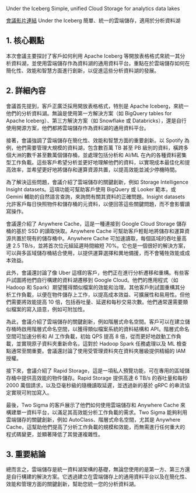 Under the Iceberg Simple, unified Cloud Storage for analytics data lakes

[會議影片連結](https://www.youtube.com/watch?v=ewI3Z8PYV_Y)
Under the Iceberg 簡單、統一的雲端儲存，適用於分析資料湖

## 1. 核心觀點

本次會議主要探討了客戶如何利用 Apache Iceberg 等開放表格格式來統一其分析資料湖，並使用雲端儲存作為資料湖的通用資料平台。重點在於雲端儲存如何在簡化性、效能和智慧方面進行創新，以促進這些分析資料湖的發展。

## 2. 詳細內容

會議首先提到，客戶正廣泛採用開放表格格式，特別是 Apache Iceberg，來統一他們的分析資料湖。無論是使用第一方解決方案（如 BigQuery tables for Apache Iceberg）、第三方解決方案（如 Snowflake 或 Databricks），還是自行使用開源方案，他們都將雲端儲存作為資料湖的通用資料平台。

接著，會議強調了雲端儲存在簡化性、效能和智慧方面的重要創新。以 Spotify 為例，他們需要管理大規模的資料湖，包含數百萬 TB 甚至 PB 級別的資料，橫跨多個大洲的數千甚至數萬個儲存桶，並處理包括分析和 AI/ML 在內的各種資料密集型工作負載。這些客戶希望分析並更好地理解他們的資料，以實現成本最佳化和提高效率，並希望更好地將儲存和運算資源共置，以提高效能並減少停機時間。

為了解決這些問題，會議介紹了雲端儲存的關鍵創新，例如 Storage Intelligence Insight datasets。這項功能可幫助客戶使用 BigQuery 或 Looker 範本，或 Gemini 輔助的自然語言查詢，來詢問有關其資料的正確問題。Insight datasets 允許客戶每日快照物件和儲存桶的元資料，以便回答這些關鍵問題，而不會影響讀寫操作。

會議還介紹了 Anywhere Cache，這是一種連接到 Google Cloud Storage 儲存桶的基於 SSD 的讀取快取。Anywhere Cache 可幫助客戶輕鬆地將儲存和運算資源共置於現有的儲存桶中。Anywhere Cache 可加速讀取，每個區域的吞吐量高達 2.5 TB/s，並將首次位元組延遲時間縮短 70%。它也是一個很好的解決方案，可以與多區域儲存桶結合使用，以提供運算選擇和異地備援，而不會犧牲效能或成本效益。

此外，會議還討論了像 Uber 這樣的客戶，他們正在進行分析遷移和重構。有些客戶試圖將他們自行構建的資料湖遷移到 Google Cloud。他們的應用程式（如 Hadoop 和 Spark）期望獲得類似檔案的效能和治理。其他客戶則試圖重構其分析工作負載，以便在物件儲存上工作，以提高成本效益、可擴展性和易用性。但他們需要將效能提高 10 倍，包括吞吐量、延遲和每秒交易次數。他們通常還需要類似檔案的寫入語意，例如可附加性。

為此，會議介紹了雲端儲存的關鍵創新，例如階層式命名空間。客戶可以在建立儲存桶時啟用階層式命名空間，以獲得類似檔案系統的資料結構和 API。階層式命名空間可加速分析和 AI 工作負載，初始 QPS 提高 8 倍，從而更好地啟動工作負載，並實現原子資料夾重新命名，這對於 Hadoop Spark 任務處理以及 ML 檢查點通常至關重要。會議還討論了使用受管理資料夾在資料夾層級提供精細的 IAM 授權。

接下來，會議介紹了 Rapid Storage，這是一項私人預覽功能，可在專用的區域儲存桶中提供高效能的物件儲存。Rapid Storage 提供高達 6 TB/s 的吞吐量和每秒 2000 萬個請求，以及亞毫秒級的隨機讀取延遲，並透過新的基於 gRPC 的串流協定實現可附加寫入。

最後，Two Sigma 的客戶展示了他們如何使用雲端儲存和 Anywhere Cache 來構建單一資料平台，以滿足其高效能分析工作負載的需求。Two Sigma 能夠利用雲端儲存的關鍵創新，例如 AutoClass、階層式命名空間，尤其是 Anywhere Cache，這幫助他們提高了分析工作負載的規模和效能，而無需進行任何重大的程式碼變更，並顯著降低了其營運複雜性。

## 3. 重要結論

總而言之，雲端儲存是統一資料湖架構的基礎，無論您使用的是第一方、第三方還是自行構建的解決方案。它透過建立在雲端儲存上的通用資料平台以及在簡化性、效能和管理方面的關鍵創新，幫助您統一您的分析資料湖。
